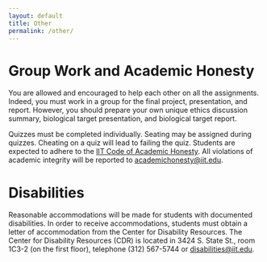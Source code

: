```yaml
---
layout: default
title: Other
permalink: /other/
---
```


# Group Work and Academic Honesty

You are allowed and encouraged to help each other on all the assignments. Indeed, you must work in a group for the final project, presentation, and report. However, you should prepare your own unique ethics discussion summary, biological target presentation, and biological target report.

Quizzes must be completed individually. Seating may be assigned during quizzes. Cheating on a quiz will lead to failing the quiz. Students are expected to adhere to the [IIT Code of Academic Honesty](https://www.iit.edu/student-affairs/student-handbook/fine-print/code-academic-honesty). All violations of academic integrity will be reported to academichonesty@iit.edu.

# Disabilities

Reasonable accommodations will be made for students with documented disabilities. In order to receive accommodations, students must obtain a letter of accommodation from the Center for Disability Resources. The Center for Disability Resources (CDR) is located in 3424 S. State St., room 1C3-2 (on the first floor), telephone (312) 567-5744 or <disabilities@iit.edu>.
